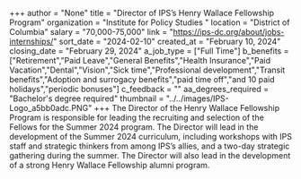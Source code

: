 +++
author = "None"
title = "Director of IPS’s Henry Wallace Fellowship Program"
organization = "Institute for Policy Studies "
location = "District of Columbia"
salary = "70,000-75,000"
link = "https://ips-dc.org/about/jobs-internships/"
sort_date = "2024-02-10"
created_at = "February 10, 2024"
closing_date = "February 29, 2024"
a_job_type = ["Full Time"]
b_benefits = ["Retirement","Paid Leave","General Benefits","Health Insurance","Paid Vacation","Dental","Vision","Sick time","Professional development","Transit benefits","Adoption and surrogacy benefits","paid time off","and 10 paid holidays","periodic bonuses"]
c_feedback = ""
aa_degrees_required = "Bachelor's degree required"
thumbnail = "../../images/IPS-Logo_a5bb0adc.PNG"
+++
The Director of the Henry Wallace Fellowship Program is responsible for leading the recruiting and selection of the Fellows for the Summer 2024 program.  The Director will lead in the development of the Summer 2024 curriculum, including workshops with IPS staff and strategic thinkers from among IPS’s allies, and a two-day strategic gathering during the summer. The Director will also lead in the development of a strong Henry Wallace Fellowship alumni program.
